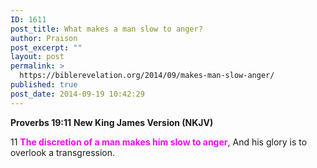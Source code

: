```yaml
---
ID: 1611
post_title: What makes a man slow to anger?
author: Praison
post_excerpt: ""
layout: post
permalink: >
  https://biblerevelation.org/2014/09/makes-man-slow-anger/
published: true
post_date: 2014-09-19 10:42:29
---
```

<strong>Proverbs 19:11</strong>
<strong> New King James Version (NKJV)</strong>

11 <span style="color: #ff00ff;"><strong>The discretion of a man makes him slow to anger</strong></span>,
And his glory is to overlook a transgression.